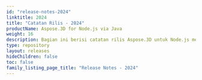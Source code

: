 ```yaml
---
id: "release-notes-2024"
linktitle: 2024
title: "Catatan Rilis - 2024"
productName: Aspose.3D for Node.js via Java
weight: 16
description: Bagian ini berisi catatan rilis Aspose.3D untuk Node.js melalui Java untuk tahun 2024. Dalam catatan rilis ini, kami menerbitkan daftar masalah yang telah diperbaiki dalam versi saat ini, serta setiap perubahan API publik dan perilaku.
type: repository
layout: releases
hideChildren: false
toc: false
family_listing_page_title: "Release Notes - 2024"
---
```


